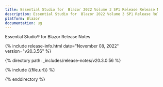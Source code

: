 ```yaml
---
title: Essential Studio for  Blazor 2022 Volume 3 SP1 Release Release Notes  
description: Essential Studio for  Blazor 2022 Volume 3 SP1 Release Release Notes    
platform: Blazor
documentation: ug
---
```


Essential Studio&reg; for  Blazor  Release Notes  

{% include release-info.html date="November 08, 2022"  version="v20.3.56" %} 

{% directory path: _includes/release-notes/v20.3.0.56 %}

{% include {{file.url}} %}

{% enddirectory %}
